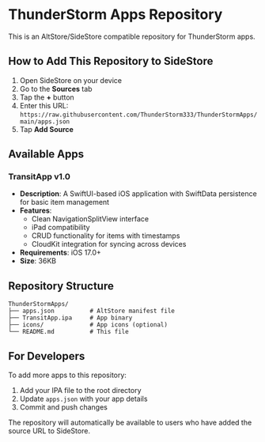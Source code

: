 # ThunderStorm Apps Repository

This is an AltStore/SideStore compatible repository for ThunderStorm apps.

## How to Add This Repository to SideStore

1. Open SideStore on your device
2. Go to the **Sources** tab
3. Tap the **+** button
4. Enter this URL: `https://raw.githubusercontent.com/ThunderStorm333/ThunderStormApps/main/apps.json`
5. Tap **Add Source**

## Available Apps

### TransitApp v1.0
- **Description**: A SwiftUI-based iOS application with SwiftData persistence for basic item management
- **Features**: 
  - Clean NavigationSplitView interface
  - iPad compatibility
  - CRUD functionality for items with timestamps
  - CloudKit integration for syncing across devices
- **Requirements**: iOS 17.0+
- **Size**: 36KB

## Repository Structure

```
ThunderStormApps/
├── apps.json          # AltStore manifest file
├── TransitApp.ipa     # App binary
├── icons/             # App icons (optional)
└── README.md          # This file
```

## For Developers

To add more apps to this repository:

1. Add your IPA file to the root directory
2. Update `apps.json` with your app details
3. Commit and push changes

The repository will automatically be available to users who have added the source URL to SideStore.